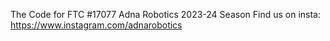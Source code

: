 The Code for FTC #17077 Adna Robotics 2023-24 Season
Find us on insta: https://www.instagram.com/adnarobotics
